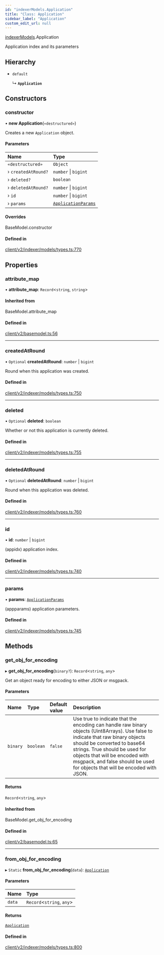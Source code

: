 ```yaml
---
id: "indexerModels.Application"
title: "Class: Application"
sidebar_label: "Application"
custom_edit_url: null
---
```


[indexerModels](../namespaces/erModels).Application

Application index and its parameters

## Hierarchy

- `default`

  ↳ **`Application`**

## Constructors

### constructor

• **new Application**(`«destructured»`)

Creates a new `Application` object.

#### Parameters

| Name | Type |
| :------ | :------ |
| `«destructured»` | `Object` |
| › `createdAtRound?` | `number` \| `bigint` |
| › `deleted?` | `boolean` |
| › `deletedAtRound?` | `number` \| `bigint` |
| › `id` | `number` \| `bigint` |
| › `params` | [`ApplicationParams`](erModels.ApplicationParams) |

#### Overrides

BaseModel.constructor

#### Defined in

[client/v2/indexer/models/types.ts:770](https://github.com/joe-p/js-algorand-sdk/blob/6a3021f/src/client/v2/indexer/models/types.ts#L770)

## Properties

### attribute\_map

• **attribute\_map**: `Record`<`string`, `string`\>

#### Inherited from

BaseModel.attribute\_map

#### Defined in

[client/v2/basemodel.ts:56](https://github.com/joe-p/js-algorand-sdk/blob/6a3021f/src/client/v2/basemodel.ts#L56)

___

### createdAtRound

• `Optional` **createdAtRound**: `number` \| `bigint`

Round when this application was created.

#### Defined in

[client/v2/indexer/models/types.ts:750](https://github.com/joe-p/js-algorand-sdk/blob/6a3021f/src/client/v2/indexer/models/types.ts#L750)

___

### deleted

• `Optional` **deleted**: `boolean`

Whether or not this application is currently deleted.

#### Defined in

[client/v2/indexer/models/types.ts:755](https://github.com/joe-p/js-algorand-sdk/blob/6a3021f/src/client/v2/indexer/models/types.ts#L755)

___

### deletedAtRound

• `Optional` **deletedAtRound**: `number` \| `bigint`

Round when this application was deleted.

#### Defined in

[client/v2/indexer/models/types.ts:760](https://github.com/joe-p/js-algorand-sdk/blob/6a3021f/src/client/v2/indexer/models/types.ts#L760)

___

### id

• **id**: `number` \| `bigint`

(appidx) application index.

#### Defined in

[client/v2/indexer/models/types.ts:740](https://github.com/joe-p/js-algorand-sdk/blob/6a3021f/src/client/v2/indexer/models/types.ts#L740)

___

### params

• **params**: [`ApplicationParams`](erModels.ApplicationParams)

(appparams) application parameters.

#### Defined in

[client/v2/indexer/models/types.ts:745](https://github.com/joe-p/js-algorand-sdk/blob/6a3021f/src/client/v2/indexer/models/types.ts#L745)

## Methods

### get\_obj\_for\_encoding

▸ **get_obj_for_encoding**(`binary?`): `Record`<`string`, `any`\>

Get an object ready for encoding to either JSON or msgpack.

#### Parameters

| Name | Type | Default value | Description |
| :------ | :------ | :------ | :------ |
| `binary` | `boolean` | `false` | Use true to indicate that the encoding can handle raw binary objects (Uint8Arrays). Use false to indicate that raw binary objects should be converted to base64 strings. True should be used for objects that will be encoded with msgpack, and false should be used for objects that will be encoded with JSON. |

#### Returns

`Record`<`string`, `any`\>

#### Inherited from

BaseModel.get\_obj\_for\_encoding

#### Defined in

[client/v2/basemodel.ts:65](https://github.com/joe-p/js-algorand-sdk/blob/6a3021f/src/client/v2/basemodel.ts#L65)

___

### from\_obj\_for\_encoding

▸ `Static` **from_obj_for_encoding**(`data`): [`Application`](erModels.Application)

#### Parameters

| Name | Type |
| :------ | :------ |
| `data` | `Record`<`string`, `any`\> |

#### Returns

[`Application`](erModels.Application)

#### Defined in

[client/v2/indexer/models/types.ts:800](https://github.com/joe-p/js-algorand-sdk/blob/6a3021f/src/client/v2/indexer/models/types.ts#L800)
